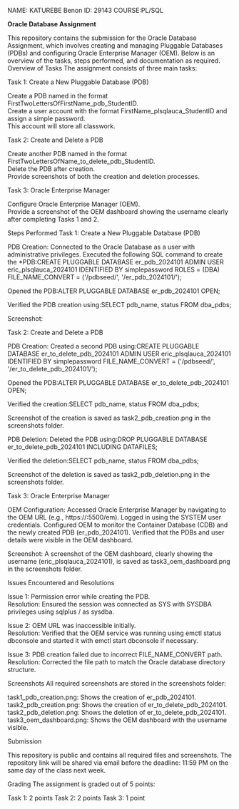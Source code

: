 NAME: KATUREBE Benon
ID: 29143
COURSE:PL/SQL 

**Oracle Database Assignment**

This repository contains the submission for the Oracle Database Assignment, which involves creating and managing Pluggable Databases (PDBs) and configuring Oracle Enterprise Manager (OEM). Below is an overview of the tasks, steps performed, and documentation as required.
Overview of Tasks
The assignment consists of three main tasks:

Task 1: Create a New Pluggable Database (PDB)  

Create a PDB named in the format FirstTwoLettersOfFirstName_pdb_StudentID.  
Create a user account with the format FirstName_plsqlauca_StudentID and assign a simple password.  
This account will store all classwork.


Task 2: Create and Delete a PDB  

Create another PDB named in the format FirstTwoLettersOfName_to_delete_pdb_StudentID.  
Delete the PDB after creation.  
Provide screenshots of both the creation and deletion processes.


Task 3: Oracle Enterprise Manager  

Configure Oracle Enterprise Manager (OEM).  
Provide a screenshot of the OEM dashboard showing the username clearly after completing Tasks 1 and 2.



Steps Performed
Task 1: Create a New Pluggable Database (PDB)

PDB Creation:
Connected to the Oracle Database as a user with administrative privileges.
Executed the following SQL command to create the *PDB:CREATE PLUGGABLE DATABASE er_pdb_2024101
ADMIN USER eric_plsqlauca_2024101 IDENTIFIED BY simplepassword
ROLES = (DBA)
FILE_NAME_CONVERT = ('/pdbseed/', '/er_pdb_2024101/');


Opened the PDB:ALTER PLUGGABLE DATABASE er_pdb_2024101 OPEN;


Verified the PDB creation using:SELECT pdb_name, status FROM dba_pdbs;




Screenshot:

Task 2: Create and Delete a PDB

PDB Creation:
Created a second PDB using:CREATE PLUGGABLE DATABASE er_to_delete_pdb_2024101
ADMIN USER eric_plsqlauca_2024101 IDENTIFIED BY simplepassword
FILE_NAME_CONVERT = ('/pdbseed/', '/er_to_delete_pdb_2024101/');


Opened the PDB:ALTER PLUGGABLE DATABASE er_to_delete_pdb_2024101 OPEN;


Verified the creation:SELECT pdb_name, status FROM dba_pdbs;


Screenshot of the creation is saved as task2_pdb_creation.png in the screenshots folder.


PDB Deletion:
Deleted the PDB using:DROP PLUGGABLE DATABASE er_to_delete_pdb_2024101 INCLUDING DATAFILES;


Verified the deletion:SELECT pdb_name, status FROM dba_pdbs;


Screenshot of the deletion is saved as task2_pdb_deletion.png in the screenshots folder.



Task 3: Oracle Enterprise Manager

OEM Configuration:
Accessed Oracle Enterprise Manager by navigating to the OEM URL (e.g., https://<hostname>:5500/em).
Logged in using the SYSTEM user credentials.
Configured OEM to monitor the Container Database (CDB) and the newly created PDB (er_pdb_2024101).
Verified that the PDBs and user details were visible in the OEM dashboard.


Screenshot: A screenshot of the OEM dashboard, clearly showing the username (eric_plsqlauca_2024101), is saved as task3_oem_dashboard.png in the screenshots folder.

Issues Encountered and Resolutions

Issue 1: Permission error while creating the PDB.  
Resolution: Ensured the session was connected as SYS with SYSDBA privileges using sqlplus / as sysdba.


Issue 2: OEM URL was inaccessible initially.  
Resolution: Verified that the OEM service was running using emctl status dbconsole and started it with emctl start dbconsole if necessary.


Issue 3: PDB creation failed due to incorrect FILE_NAME_CONVERT path.  
Resolution: Corrected the file path to match the Oracle database directory structure.



Screenshots
All required screenshots are stored in the screenshots folder:

task1_pdb_creation.png: Shows the creation of er_pdb_2024101.
task2_pdb_creation.png: Shows the creation of er_to_delete_pdb_2024101.
task2_pdb_deletion.png: Shows the deletion of er_to_delete_pdb_2024101.
task3_oem_dashboard.png: Shows the OEM dashboard with the username visible.

Submission

This repository is public and contains all required files and screenshots.
The repository link will be shared via email before the deadline: 11:59 PM on the same day of the class next week.

Grading
The assignment is graded out of 5 points:

Task 1: 2 points
Task 2: 2 points
Task 3: 1 point

